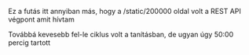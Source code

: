 Ez a futás itt annyiban más, hogy a /static/200000 oldal volt a REST API végpont amit hívtam

Továbbá kevesebb fel-le ciklus volt a tanításban, de ugyan úgy 50:00 percig tartott